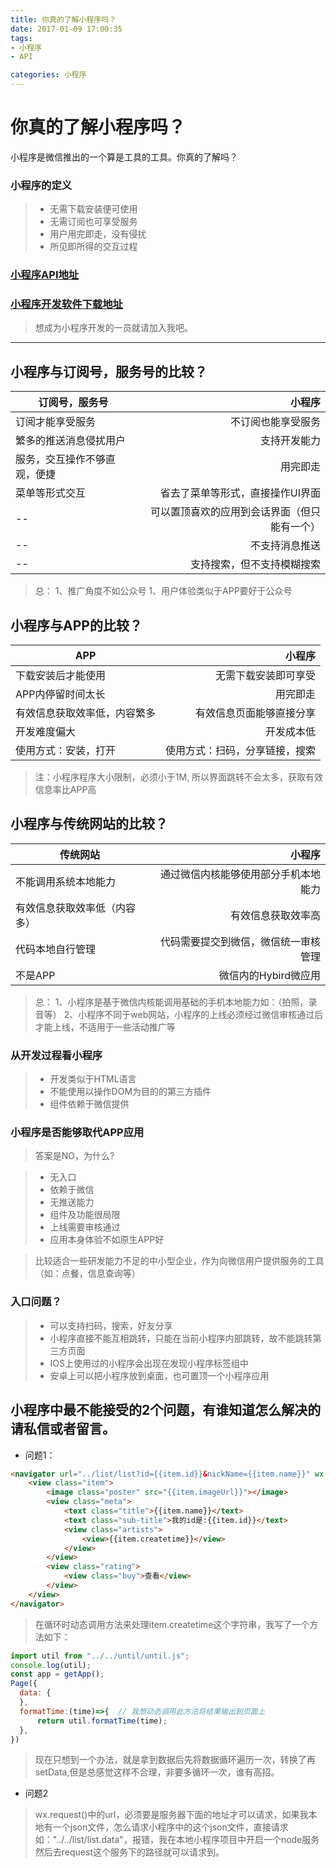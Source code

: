 ```yaml
---
title: 你真的了解小程序吗？
date: 2017-01-09 17:00:35
tags:
- 小程序
- API

categories: 小程序
---
```


# 你真的了解小程序吗？
小程序是微信推出的一个算是工具的工具。你真的了解吗？
### 小程序的定义
> * 无需下载安装便可使用
> * 无需订阅也可享受服务
> * 用户用完即走，没有侵扰
> * 所见即所得的交互过程

### [小程序API地址](https://mp.weixin.qq.com/debug/wxadoc/dev/api/)

### [小程序开发软件下载地址](https://mp.weixin.qq.com/debug/wxadoc/dev/devtools/download.html)

> 想成为小程序开发的一员就请加入我吧。

------

## 小程序与订阅号，服务号的比较？

| 订阅号，服务号| 小程序 |
| --------| -----:|
| 订阅才能享受服务 | 不订阅也能享受服务 |
| 繁多的推送消息侵扰用户 | 支持开发能力 |
| 服务，交互操作不够直观，便捷 | 用完即走 |
| 菜单等形式交互 | 省去了菜单等形式，直接操作UI界面 |
| -- | 可以置顶喜欢的应用到会话界面（但只能有一个） |
| -- | 不支持消息推送 |
| -- | 支持搜索，但不支持模糊搜索 |

> 总：
1、推广角度不如公众号
1、用户体验类似于APP要好于公众号

## 小程序与APP的比较？

| APP | 小程序 |
| -------- | -----: |
| 下载安装后才能使用 | 无需下载安装即可享受 |
| APP内停留时间太长 | 用完即走 |
| 有效信息获取效率低，内容繁多 | 有效信息页面能够直接分享 |
| 开发难度偏大 | 开发成本低 |
| 使用方式：安装，打开 | 使用方式：扫码，分享链接，搜索 |

> 注：小程序程序大小限制，必须小于1M, 所以界面跳转不会太多，获取有效信息率比APP高

## 小程序与传统网站的比较？

| 传统网站 | 小程序 |
| -------- | -----: |
| 不能调用系统本地能力 | 通过微信内核能够使用部分手机本地能力 |
| 有效信息获取效率低（内容多） | 有效信息获取效率高 |
| 代码本地自行管理 | 代码需要提交到微信，微信统一审核管理 |
| 不是APP | 微信内的Hybird微应用 |

> 总：
1、小程序是基于微信内核能调用基础的手机本地能力如：（拍照，录音等）
2、小程序不同于web网站，小程序的上线必须经过微信审核通过后才能上线，不适用于一些活动推广等

### 从开发过程看小程序

> * 开发类似于HTML语言
> * 不能使用以操作DOM为目的的第三方插件
> * 组件依赖于微信提供

### 小程序是否能够取代APP应用

> 答案是NO，为什么?

> * 无入口
> * 依赖于微信
> * 无推送能力
> * 组件及功能很局限
> * 上线需要审核通过
> * 应用本身体验不如原生APP好

> 比较适合一些研发能力不足的中小型企业，作为向微信用户提供服务的工具（如：点餐，信息查询等）

### 入口问题？

> * 可以支持扫码，搜索，好友分享
> * 小程序直接不能互相跳转，只能在当前小程序内部跳转，故不能跳转第三方页面
> * IOS上使用过的小程序会出现在发现小程序标签组中
> * 安卓上可以把小程序放到桌面，也可置顶一个小程序应用

## 小程序中最不能接受的2个问题，有谁知道怎么解决的请私信或者留言。

- 问题1：
```HTML
<navigator url="../list/list?id={{item.id}}&nickName={{item.name}}" wx:for="{{items}}" wx:key="{{id}}">
    <view class="item">
        <image class="poster" src="{{item.imageUrl}}"></image>
        <view class="meta">
            <text class="title">{{item.name}}</text>
            <text class="sub-title">我的id是:{{item.id}}</text>
            <view class="artists">
                <view>{{item.createtime}}</view>
            </view>
        </view>
        <view class="rating">
            <view class="buy">查看</view>
        </view>
    </view>
</navigator>
```
> 在循环时动态调用方法来处理item.createtime这个字符串，我写了一个方法如下：

```javascript
import util from "../../until/until.js";
console.log(util);
const app = getApp();
Page({
  data: {
  },
  formatTime:(time)=>{  // 我想动态调用此方法将结果输出到页面上
      return util.formatTime(time);
  },
})

```
> 现在只想到一个办法，就是拿到数据后先将数据循环遍历一次，转换了再setData,但是总感觉这样不合理，非要多循环一次，谁有高招。


- 问题2

> wx.request()中的url，必须要是服务器下面的地址才可以请求，如果我本地有一个json文件，怎么请求小程序中的这个json文件，直接请求如："../../list/list.data"，报错，我在本地小程序项目中开启一个node服务然后去request这个服务下的路径就可以请求到。

